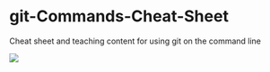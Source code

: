 # git-Commands-Cheat-Sheet

Cheat sheet and teaching content for using git on the command line


[![](https://zenodo.org/badge/112421417.svg)](https://doi.org/10.5281/zenodo.1294306)
